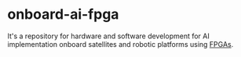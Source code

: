 # onboard-ai-fpga
It's a repository for hardware and software development for AI implementation onboard satellites and robotic platforms using [FPGAs](https://www.microchip.com/en-us/products/fpgas-and-plds/fpga-and-soc-design-tools/vectorblox).
